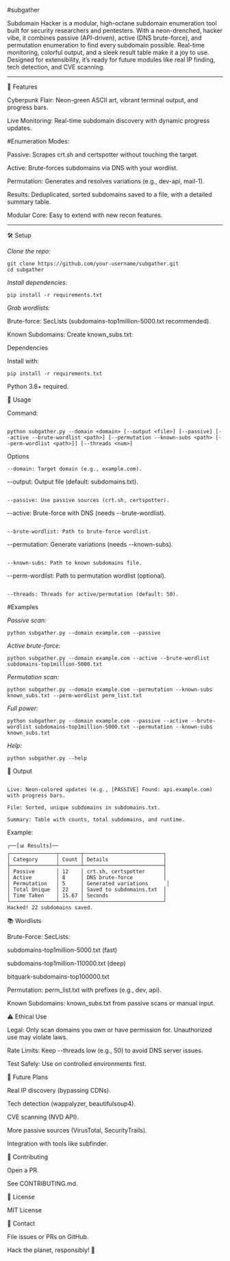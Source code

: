 #subgather




Subdomain Hacker is a modular, high-octane subdomain enumeration tool built for security researchers and pentesters. With a neon-drenched, hacker vibe, it combines passive (API-driven), active (DNS brute-force), and permutation enumeration to find every subdomain possible. Real-time monitoring, colorful output, and a sleek result table make it a joy to use. Designed for extensibility, it’s ready for future modules like real IP finding, tech detection, and CVE scanning.

---

🚀 Features

Cyberpunk Flair: Neon-green ASCII art, vibrant terminal output, and progress bars.

Live Monitoring: Real-time subdomain discovery with dynamic progress updates.



#Enumeration Modes:


Passive: Scrapes crt.sh and certspotter without touching the target.

Active: Brute-forces subdomains via DNS with your wordlist.

Permutation: Generates and resolves variations (e.g., dev-api, mail-1).

Results: Deduplicated, sorted subdomains saved to a file, with a detailed summary table.

Modular Core: Easy to extend with new recon features.

---

🛠️ Setup


*Clone the repo:*

```
git clone https://github.com/your-username/subgather.git
cd subgather
```


*Install dependencies:*
```
pip install -r requirements.txt
```

*Grab wordlists:*


Brute-force: SecLists (subdomains-top1million-5000.txt recommended).





Known Subdomains: Create known_subs.txt:

Dependencies

Install with:
```
pip install -r requirements.txt
```

Python 3.8+ required.

🔧 Usage

Command:
```

python subgather.py --domain <domain> [--output <file>] [--passive] [--active --brute-wordlist <path>] [--permutation --known-subs <path> [--perm-wordlist <path>]] [--threads <num>]
```

Options



```
--domain: Target domain (e.g., example.com).

```

--output: Output file (default: subdomains.txt).

```

--passive: Use passive sources (crt.sh, certspotter).

```

--active: Brute-force with DNS (needs --brute-wordlist).

```

--brute-wordlist: Path to brute-force wordlist.

```

--permutation: Generate variations (needs --known-subs).

```

--known-subs: Path to known subdomains file.
```


--perm-wordlist: Path to permutation wordlist (optional).

```

--threads: Threads for active/permutation (default: 50).
```


#Examples


*Passive scan:*
```
python subgather.py --domain example.com --passive
```


*Active brute-force:*
```
python subgather.py --domain example.com --active --brute-wordlist subdomains-top1million-5000.txt
```


*Permutation scan:*
```
python subgather.py --domain example.com --permutation --known-subs known_subs.txt --perm-wordlist perm_list.txt

```

*Full power:*
```
python subgather.py --domain example.com --passive --active --brute-wordlist subdomains-top1million-5000.txt --permutation --known-subs known_subs.txt
```


*Help:*
```
python subgather.py --help
```
📡 Output
```

Live: Neon-colored updates (e.g., [PASSIVE] Found: api.example.com) with progress bars.

File: Sorted, unique subdomains in subdomains.txt.

Summary: Table with counts, total subdomains, and runtime.
```
Example:
```
┌──[📊 Results]──
┌───────────────┬───────┬──────────────────────────┐
│ Category      │ Count │ Details                  │
├───────────────┴───────┴──────────────────────────┤
│ Passive       │ 12    │ crt.sh, certspotter      │
│ Active        │ 8     │ DNS brute-force          │
│ Permutation   │ 5     │ Generated variations      │
│ Total Unique  │ 22    │ Saved to subdomains.txt  │
│ Time Taken    │ 15.67 │ Seconds                  │
└───────────────┴───────┴──────────────────────────┘
Hacked! 22 subdomains saved.
```
📚 Wordlists




Brute-Force: SecLists:

subdomains-top1million-5000.txt (fast)

subdomains-top1million-110000.txt (deep)

bitquark-subdomains-top100000.txt

Permutation: perm_list.txt with prefixes (e.g., dev, api).

Known Subdomains: known_subs.txt from passive scans or manual input.



⚠️ Ethical Use

Legal: Only scan domains you own or have permission for. Unauthorized use may violate laws.

Rate Limits: Keep --threads low (e.g., 50) to avoid DNS server issues.

Test Safely: Use on controlled environments first.



🔮 Future Plans


Real IP discovery (bypassing CDNs).

Tech detection (wappalyzer, beautifulsoup4).

CVE scanning (NVD API).

More passive sources (VirusTotal, SecurityTrails).

Integration with tools like subfinder.

🤝 Contributing




Open a PR.

See CONTRIBUTING.md.

📜 License

MIT License

📩 Contact

File issues or PRs on GitHub.

Hack the planet, responsibly! 🌌

